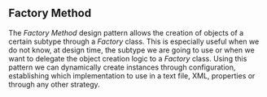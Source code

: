## Factory Method

The *Factory Method* design pattern allows the creation of objects of a certain subtype through a *Factory* class. This is especially useful when we do not know, at design time, the subtype we are going to use or when we want to delegate the object creation logic to a *Factory* class. Using this pattern we can dynamically create instances through configuration, establishing which implementation to use in a text file, XML, properties or through any other strategy.
